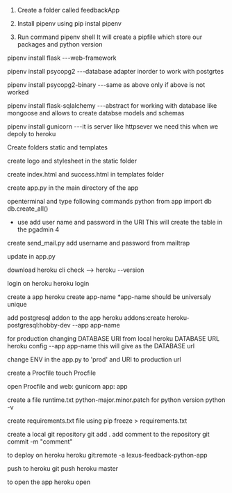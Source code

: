 1. Create a folder called feedbackApp

2. Install pipenv using
   pip instal pipenv

3. Run command
   pipenv shell
   It will create a pipfile which store our packages and python version

pipenv install flask ---web-framework

pipenv install psycopg2 ---database adapter inorder to work with postgrtes

pipenv install psycopg2-binary ---same as above only if above is not worked

pipenv install flask-sqlalchemy ---abstract for working with database like mongoose and allows to create databse models and schemas

pipenv install gunicorn ---it is server like httpsever we need this when we depoly to heroku

Create folders static and templates

create logo and stylesheet in the static folder

create index.html and success.html in templates folder

create app.py in the main directory of the app

openterminal and type following commands
python
from app import db
db.create_all()

- use add user name and password in the URI
  This will create the table in the pgadmin 4

create send_mail.py add username and password from mailtrap

update in app.py

download heroku cli
check --> heroku --version

login on heroku
heroku login

create a app
heroku create app-name
\*app-name should be universaly unique

add postgresql addon to the app
heroku addons:create heroku-postgresql:hobby-dev --app app-name

for production changing DATABASE URI from local heroku DATABASE URL
heroku config --app app-name
this will give as the DATABASE url

change ENV in the app.py to 'prod' and URI to production url

create a Procfile
touch Procfile

open Procfile and
web: gunicorn app: app

create a file runtime.txt
python-major.minor.patch
for python version
python -v

create requirements.txt file using
pip freeze > requirements.txt

create a local git repository
git add .
add comment to the repository
git commit -m "comment"

to deploy on heroku
heroku git:remote -a lexus-feedback-python-app

push to heroku
git push heroku master

to open the app
heroku open
